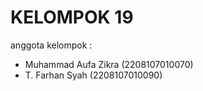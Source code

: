 # KELOMPOK 19
 
anggota kelompok : 
- Muhammad Aufa Zikra (2208107010070)
- T. Farhan Syah (2208107010090)


